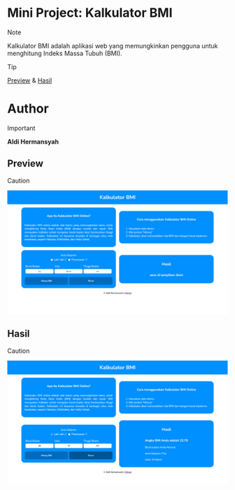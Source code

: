 # Mini Project: Kalkulator BMI
> [!NOTE]
> Kalkulator BMI adalah aplikasi web yang memungkinkan pengguna untuk menghitung Indeks Massa Tubuh (BMI).

> [!TIP]
> [Preview](#Preview) & [Hasil](#Hasil)

# Author
> [!IMPORTANT]
> **Aldi Hermansyah**

## Preview
> [!CAUTION]
> <img src="file/img/Screenshot (396).png" img>

## Hasil
> [!CAUTION]
> <img src="file/img/Screenshot (397).png" img>
